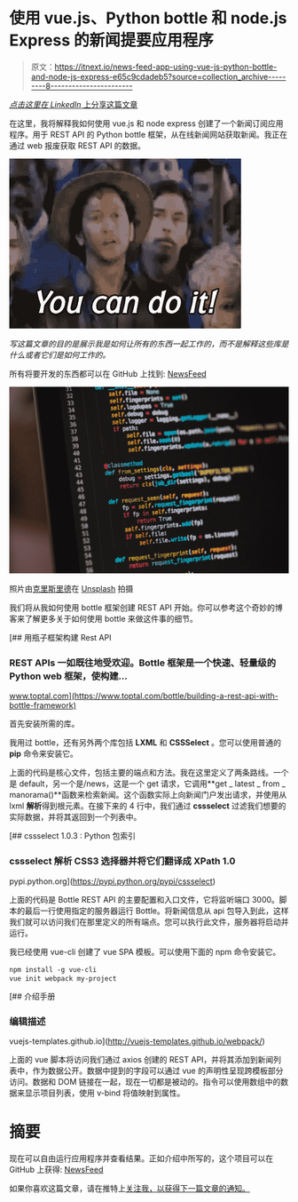 # 使用 vue.js、Python bottle 和 node.js Express 的新闻提要应用程序

> 原文：<https://itnext.io/news-feed-app-using-vue-js-python-bottle-and-node-js-express-e65c9cdadeb5?source=collection_archive---------8----------------------->

[*点击这里在 LinkedIn* 上分享这篇文章](https://www.linkedin.com/cws/share?url=https%3A%2F%2Fitnext.io%2Fnews-feed-app-using-vue-js-python-bottle-and-node-js-express-e65c9cdadeb5)

在这里，我将解释我如何使用 vue.js 和 node express 创建了一个新闻订阅应用程序。用于 REST API 的 Python bottle 框架，从在线新闻网站获取新闻。我正在通过 web 报废获取 REST API 的数据。

![](img/00b2bda7fceba930f584a34d5e97c6df.png)

*写这篇文章的目的是展示我是如何让所有的东西一起工作的，而不是解释这些库是什么或者它们是如何工作的。*

所有将要开发的东西都可以在 GitHub 上找到: [NewsFeed](https://github.com/arunkrishna39/newsfeed)

![](img/aefb4ab29f4063c8119a6376793165a8.png)

照片由[克里斯里德](https://unsplash.com/@cdr6934?utm_source=medium&utm_medium=referral)在 [Unsplash](https://unsplash.com?utm_source=medium&utm_medium=referral) 拍摄

我们将从我如何使用 bottle 框架创建 REST API 开始。你可以参考这个奇妙的博客来了解更多关于如何使用 bottle 来做这件事的细节。

[](https://www.toptal.com/bottle/building-a-rest-api-with-bottle-framework) [## 用瓶子框架构建 Rest API

### REST APIs 一如既往地受欢迎。Bottle 框架是一个快速、轻量级的 Python web 框架，使构建…

www.toptal.com](https://www.toptal.com/bottle/building-a-rest-api-with-bottle-framework) 

首先安装所需的库。

我用过 bottle，还有另外两个库包括 **LXML** 和 **CSSSelect** 。您可以使用普通的 **pip** 命令来安装它。

上面的代码是核心文件，包括主要的端点和方法。我在这里定义了两条路线。一个是 default，另一个是/news，这是一个 get 请求，它调用**get _ latest _ from _ manorama()**函数来检索新闻。这个函数实际上向新闻门户发出请求，并使用从 lxml **解析**得到根元素。在接下来的 4 行中，我们通过 **cssselect** 过滤我们想要的实际数据，并将其返回到一个列表中。

[](https://pypi.python.org/pypi/cssselect) [## cssselect 1.0.3 : Python 包索引

### cssselect 解析 CSS3 选择器并将它们翻译成 XPath 1.0

pypi.python.org](https://pypi.python.org/pypi/cssselect) 

上面的代码是 Bottle REST API 的主要配置和入口文件，它将监听端口 3000。脚本的最后一行使用指定的服务器运行 Bottle。将新闻信息从 api 包导入到此，这样我们就可以访问我们在那里定义的所有端点。您可以执行此文件，服务器将启动并运行。

我已经使用 vue-cli 创建了 vue SPA 模板。可以使用下面的 npm 命令安装它。

```
npm install -g vue-cli
vue init webpack my-project
```

 [## 介绍手册

### 编辑描述

vuejs-templates.github.io](http://vuejs-templates.github.io/webpack/) 

上面的 vue 脚本将访问我们通过 axios 创建的 REST API，并将其添加到新闻列表中，作为数据公开。数据中提到的字段可以通过 vue 的声明性呈现跨模板部分访问。数据和 DOM 链接在一起，现在一切都是被动的。指令可以使用数组中的数据来显示项目列表，使用 v-bind 将值映射到属性。

# 摘要

现在可以自由运行应用程序并查看结果。正如介绍中所写的，这个项目可以在 GitHub 上获得: [NewsFeed](https://github.com/arunkrishna39/newsfeed)

如果你喜欢这篇文章，请在推特上[关注我，以获得下一篇文章的通知。](https://twitter.com/arunkrishna39)